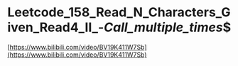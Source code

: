 # Leetcode_158_Read_N_Characters_Given_Read4_II_-_Call_multiple_times_$

[https://www.bilibili.com/video/BV19K411W7Sb](https://www.bilibili.com/video/BV19K411W7Sb)